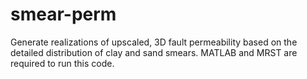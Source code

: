 # smear-perm
Generate realizations of upscaled, 3D fault permeability based on the detailed distribution of clay and sand smears. MATLAB and MRST are required to run this code.
